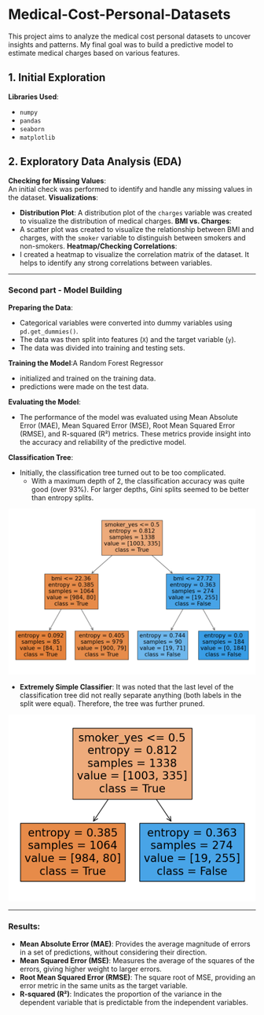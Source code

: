 # Medical-Cost-Personal-Datasets

This project aims to analyze the medical cost personal datasets to uncover insights and patterns.
My final goal was to build a predictive model to estimate medical charges based on various features.

## 1. Initial Exploration

**Libraries Used**:
- `numpy`
- `pandas`
- `seaborn`
- `matplotlib`
  
## 2. Exploratory Data Analysis (EDA)

**Checking for Missing Values**:  
An initial check was performed to identify and handle any missing values in the dataset.
**Visualizations**:
- **Distribution Plot**: A distribution plot of the `charges` variable was created to visualize the distribution of medical charges.
**BMI vs. Charges**:
- A scatter plot was created to visualize the relationship between BMI and charges, with the `smoker` variable to distinguish between smokers and non-smokers.
**Heatmap/Checking Correlations**:
- I created a heatmap to visualize the correlation matrix of the dataset. It helps to identify any strong correlations between variables.

------
### Second part - Model Building

**Preparing the Data**:
- Categorical variables were converted into dummy variables using `pd.get_dummies()`.
- The data was then split into features (`X`) and the target variable (`y`).
- The data was divided into training and testing sets.

**Training the Model**:A Random Forest Regressor 
- initialized and trained on the training data.
- predictions were made on the test data.

**Evaluating the Model**:
- The performance of the model was evaluated using Mean Absolute Error (MAE), Mean Squared Error (MSE), Root Mean Squared Error (RMSE), and R-squared (R²) metrics. These metrics provide insight into the accuracy and reliability of the predictive model.

**Classification Tree**:
- Initially, the classification tree turned out to be too complicated.
  - With a maximum depth of 2, the classification accuracy was quite good (over 93%). For larger depths, Gini splits seemed to be better than entropy splits.

![Classification Tree](https://github.com/tercasaskova311/pictures/blob/main/tree.plot.png)

- **Extremely Simple Classifier**: It was noted that the last level of the classification tree did not really separate anything (both labels in the split were equal). Therefore, the tree was further pruned.

![Classification Tree](https://github.com/tercasaskova311/pictures/blob/main/tree_plot_tree.png)

----

### Results:

- **Mean Absolute Error (MAE)**: Provides the average magnitude of errors in a set of predictions, without considering their direction.
- **Mean Squared Error (MSE)**: Measures the average of the squares of the errors, giving higher weight to larger errors.
- **Root Mean Squared Error (RMSE)**: The square root of MSE, providing an error metric in the same units as the target variable.
- **R-squared (R²)**: Indicates the proportion of the variance in the dependent variable that is predictable from the independent variables.
